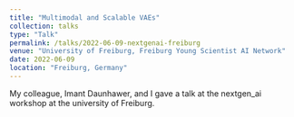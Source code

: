 ```yaml
---
title: "Multimodal and Scalable VAEs"
collection: talks
type: "Talk"
permalink: /talks/2022-06-09-nextgenai-freiburg
venue: "University of Freiburg, Freiburg Young Scientist AI Network"
date: 2022-06-09
location: "Freiburg, Germany"
---
```


My colleague, Imant Daunhawer, and I gave a talk at the nextgen\_ai workshop at the university of Freiburg.

